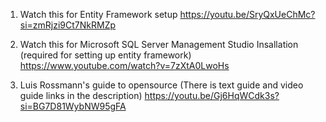1. Watch this for Entity Framework setup
   https://youtu.be/SryQxUeChMc?si=zmRjzi9Ct7NkRMZp


2. Watch this for Microsoft SQL Server Management Studio Insallation (required for setting up entity framework)
   https://www.youtube.com/watch?v=7zXtA0LwoHs


3. Luis Rossmann's guide to opensource
   (There is text guide and video guide links in the description)
   https://youtu.be/Gj6HqWCdk3s?si=BG7D81WybNW95gFA

   
